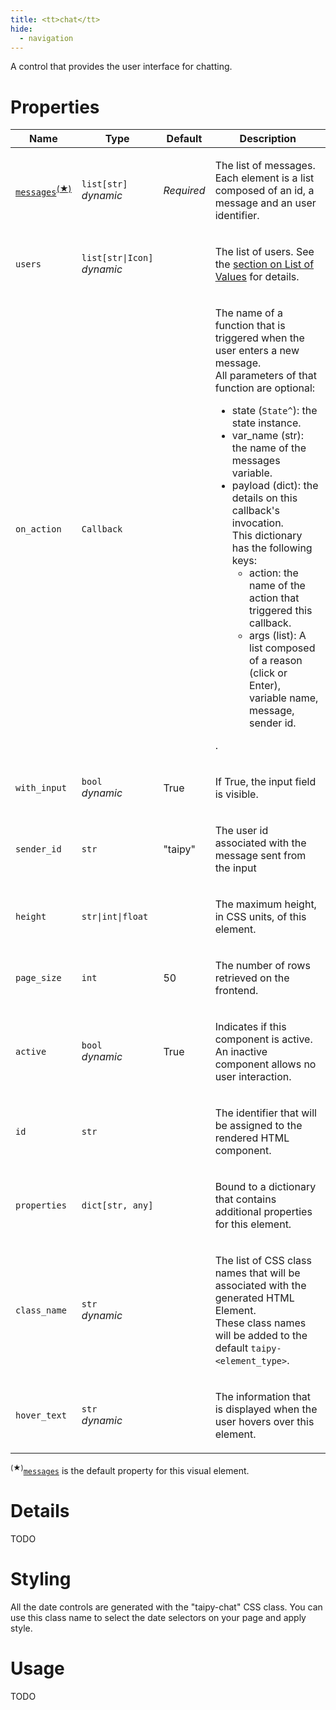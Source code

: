 ```yaml
---
title: <tt>chat</tt>
hide:
  - navigation
---
```


<!-- Category: controls -->
A control that provides the user interface for chatting.

# Properties


<table>
<thead>
    <tr>
    <th>Name</th>
    <th>Type</th>
    <th>Default</th>
    <th>Description</th>
    </tr>
</thead>
<tbody>
<tr>
<td nowrap><code id="p-messages"><u><bold>messages</bold></u></code><sup><a href="#dv">(&#9733;)</a></sup></td>
<td><code>list[str]</code><br/><i>dynamic</i></td>
<td nowrap><i>Required</i></td>
<td><p>The list of messages. Each element is a list composed of an id, a message and an user identifier.</p></td>
</tr>
<tr>
<td nowrap><code id="p-users">users</code></td>
<td><code>list[str|Icon]</code><br/><i>dynamic</i></td>
<td nowrap></td>
<td><p>The list of users. See the <a href="../../binding/#list-of-values">section on List of Values</a> for details.</p></td>
</tr>
<tr>
<td nowrap><code id="p-on_action">on_action</code></td>
<td><code>Callback</code></td>
<td nowrap></td>
<td><p>The name of a function that is triggered when the user enters a new message.<br/>All parameters of that function are optional:
<ul>
<li>state (<code>State^</code>): the state instance.</li>
<li>var_name (str): the name of the messages variable.</li>
<li>payload (dict): the details on this callback's invocation.<br/>This dictionary has the following keys:
<ul>
<li>action: the name of the action that triggered this callback.</li>
<li>args (list): A list composed of a reason (click or Enter), variable name, message, sender id.</li></ul></li></ul>.</p></td>
</tr>
<tr>
<td nowrap><code id="p-with_input">with_input</code></td>
<td><code>bool</code><br/><i>dynamic</i></td>
<td nowrap>True</td>
<td><p>If True, the input field is visible.</p></td>
</tr>
<tr>
<td nowrap><code id="p-sender_id">sender_id</code></td>
<td><code>str</code></td>
<td nowrap>"taipy"</td>
<td><p>The user id associated with the message sent from the input</p></td>
</tr>
<tr>
<td nowrap><code id="p-height">height</code></td>
<td><code>str|int|float</code></td>
<td nowrap></td>
<td><p>The maximum height, in CSS units, of this element.</p></td>
</tr>
<tr>
<td nowrap><code id="p-page_size">page_size</code></td>
<td><code>int</code></td>
<td nowrap>50</td>
<td><p>The number of rows retrieved on the frontend.</p></td>
</tr>
<tr>
<td nowrap><code id="p-active">active</code></td>
<td><code>bool</code><br/><i>dynamic</i></td>
<td nowrap>True</td>
<td><p>Indicates if this component is active.<br/>An inactive component allows no user interaction.</p></td>
</tr>
<tr>
<td nowrap><code id="p-id">id</code></td>
<td><code>str</code></td>
<td nowrap></td>
<td><p>The identifier that will be assigned to the rendered HTML component.</p></td>
</tr>
<tr>
<td nowrap><code id="p-properties">properties</code></td>
<td><code>dict[str, any]</code></td>
<td nowrap></td>
<td><p>Bound to a dictionary that contains additional properties for this element.</p></td>
</tr>
<tr>
<td nowrap><code id="p-class_name">class_name</code></td>
<td><code>str</code><br/><i>dynamic</i></td>
<td nowrap></td>
<td><p>The list of CSS class names that will be associated with the generated HTML Element.<br/>These class names will be added to the default <code>taipy-&lt;element_type&gt;</code>.</p></td>
</tr>
<tr>
<td nowrap><code id="p-hover_text">hover_text</code></td>
<td><code>str</code><br/><i>dynamic</i></td>
<td nowrap></td>
<td><p>The information that is displayed when the user hovers over this element.</p></td>
</tr>
  </tbody>
</table>

<p><sup id="dv">(&#9733;)</sup><a href="#p-messages" title="Jump to the default property documentation."><code>messages</code></a> is the default property for this visual element.</p>

# Details

TODO

# Styling

All the date controls are generated with the "taipy-chat" CSS class. You can use this class
name to select the date selectors on your page and apply style.

# Usage

TODO
